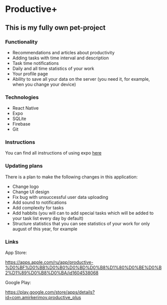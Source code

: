 # Productive+

## This is my fully own pet-project

### Functionality

* Recommendations and articles about productivity
* Adding tasks with time interval and description
* Task time notifications
* Daily and all time statistics of your work
* Your profile page
* Ability to save all your data on the server (you need it, for example, when you change your device)

### Technologies

* React Native
* Expo
* SQLite
* Firebase
* Git

### Instructions

You can find all instructions of using expo [here](https://docs.expo.dev/get-started/create-a-new-app/#starting-the-development-server)

### Updating plans

There is a plan to make the following changes in this application:

* Change logo
* Change UI design
* Fix bug with unsuccessful user data uploading
* Add sound to notifications
* Add complexity for tasks
* Add habbits (you will can to add special tasks which will be added to your task list every day by default)
* Structure statistics that you can see statistics of your work for only august of this year, for example

### Links

App Store:

https://apps.apple.com/ru/app/productive-%D0%BF%D0%BB%D0%B0%D0%BD%D0%B8%D1%80%D0%BE%D0%B2%D1%89%D0%B8%D0%BA/id1604538068

Google Play:

https://play.google.com/store/apps/details?id=com.amirkerimov.productive_plus
